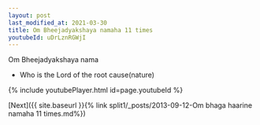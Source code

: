 ```yaml
---
layout: post
last_modified_at: 2021-03-30
title: Om Bheejadyakshaya namaha 11 times
youtubeId: uDrLznRGWjI
---
```

 
 
Om Bheejadyakshaya nama 
 
 -  Who is the Lord of the root cause(nature) 
 
  
 
  
 
 
 
 
 
 


{% include youtubePlayer.html id=page.youtubeId %}
 
[Next]({{ site.baseurl }}{% link  split1/_posts/2013-09-12-Om bhaga haarine namaha 11 times.md%})
 
